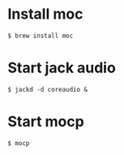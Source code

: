 # Install moc
```shell
$ brew install moc
```

# Start jack audio
```shell
$ jackd -d coreaudio &
```

# Start mocp
```shell
$ mocp
```
